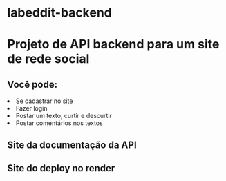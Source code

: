 # labeddit-backend

<h1>Projeto de API backend para um site de rede social</h1>

<h2>Você pode:</h2>
<li>Se cadastrar no site</li>
<li>Fazer login</li>
<li>Postar um texto, curtir e descurtir</li>
<li>Postar comentários nos textos</li>

<h2>Site da documentação da API</h2>
<a href="https://documenter.getpostman.com/view/24460907/2s93JzM12j"></a>

<h2>Site do deploy no render</h2>
<a href="https://labeddit-backend-cjiu.onrender.com"></a>